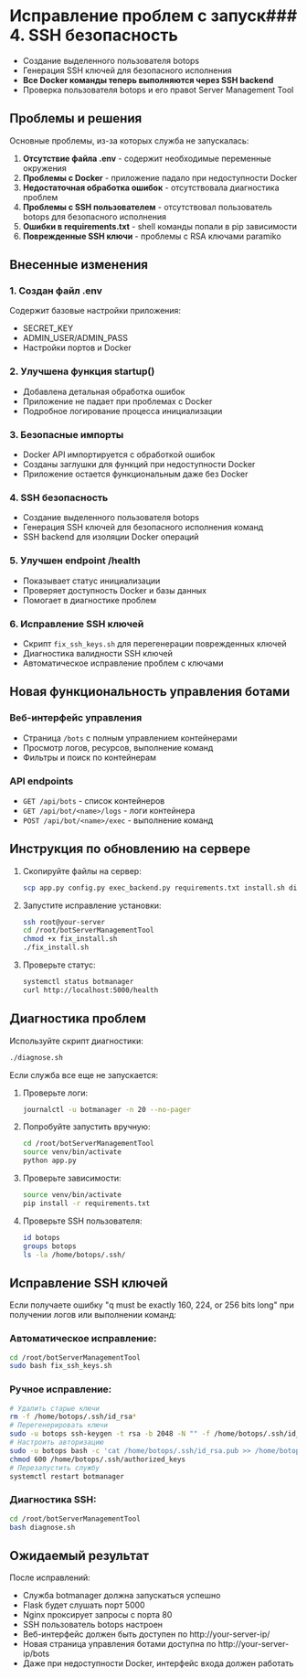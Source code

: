 # Исправление проблем с запуск### 4. SSH безопасность
- Создание выделенного пользователя botops
- Генерация SSH ключей для безопасного исполнения
- **Все Docker команды теперь выполняются через SSH backend**
- Проверка пользователя botops и его правot Server Management Tool

## Проблемы и решения

Основные проблемы, из-за которых служба не запускалась:

1. **Отсутствие файла .env** - содержит необходимые переменные окружения
2. **Проблемы с Docker** - приложение падало при недоступности Docker
3. **Недостаточная обработка ошибок** - отсутствовала диагностика проблем
4. **Проблемы с SSH пользователем** - отсутствовал пользователь botops для безопасного исполнения
5. **Ошибки в requirements.txt** - shell команды попали в pip зависимости
6. **Поврежденные SSH ключи** - проблемы с RSA ключами paramiko

## Внесенные изменения

### 1. Создан файл .env
Содержит базовые настройки приложения:
- SECRET_KEY
- ADMIN_USER/ADMIN_PASS  
- Настройки портов и Docker

### 2. Улучшена функция startup()
- Добавлена детальная обработка ошибок
- Приложение не падает при проблемах с Docker
- Подробное логирование процесса инициализации

### 3. Безопасные импорты
- Docker API импортируется с обработкой ошибок
- Созданы заглушки для функций при недоступности Docker
- Приложение остается функциональным даже без Docker

### 4. SSH безопасность
- Создание выделенного пользователя botops
- Генерация SSH ключей для безопасного исполнения команд
- SSH backend для изоляции Docker операций

### 5. Улучшен endpoint /health
- Показывает статус инициализации
- Проверяет доступность Docker и базы данных
- Помогает в диагностике проблем

### 6. Исправление SSH ключей
- Скрипт `fix_ssh_keys.sh` для перегенерации поврежденных ключей
- Диагностика валидности SSH ключей
- Автоматическое исправление проблем с ключами

## Новая функциональность управления ботами

### Веб-интерфейс управления
- Страница `/bots` с полным управлением контейнерами
- Просмотр логов, ресурсов, выполнение команд
- Фильтры и поиск по контейнерам

### API endpoints
- `GET /api/bots` - список контейнеров
- `GET /api/bot/<name>/logs` - логи контейнера
- `POST /api/bot/<name>/exec` - выполнение команд

## Инструкция по обновлению на сервере

1. Скопируйте файлы на сервер:
   ```bash
   scp app.py config.py exec_backend.py requirements.txt install.sh diagnose.sh fix_install.sh root@your-server:/root/botServerManagementTool/
   ```

2. Запустите исправление установки:
   ```bash
   ssh root@your-server
   cd /root/botServerManagementTool
   chmod +x fix_install.sh
   ./fix_install.sh
   ```

3. Проверьте статус:
   ```bash
   systemctl status botmanager
   curl http://localhost:5000/health
   ```

## Диагностика проблем

Используйте скрипт диагностики:
```bash
./diagnose.sh
```

Если служба все еще не запускается:

1. Проверьте логи:
   ```bash
   journalctl -u botmanager -n 20 --no-pager
   ```

2. Попробуйте запустить вручную:
   ```bash
   cd /root/botServerManagementTool
   source venv/bin/activate
   python app.py
   ```

3. Проверьте зависимости:
   ```bash
   source venv/bin/activate
   pip install -r requirements.txt
   ```

4. Проверьте SSH пользователя:
   ```bash
   id botops
   groups botops
   ls -la /home/botops/.ssh/
   ```

## Исправление SSH ключей

Если получаете ошибку "q must be exactly 160, 224, or 256 bits long" при получении логов или выполнении команд:

### Автоматическое исправление:
```bash
cd /root/botServerManagementTool
sudo bash fix_ssh_keys.sh
```

### Ручное исправление:
```bash
# Удалить старые ключи
rm -f /home/botops/.ssh/id_rsa*
# Перегенерировать ключи
sudo -u botops ssh-keygen -t rsa -b 2048 -N "" -f /home/botops/.ssh/id_rsa -q
# Настроить авторизацию
sudo -u botops bash -c 'cat /home/botops/.ssh/id_rsa.pub >> /home/botops/.ssh/authorized_keys'
chmod 600 /home/botops/.ssh/authorized_keys
# Перезапустить службу
systemctl restart botmanager
```

### Диагностика SSH:
```bash
cd /root/botServerManagementTool
bash diagnose.sh
```

## Ожидаемый результат

После исправлений:
- Служба botmanager должна запускаться успешно
- Flask будет слушать порт 5000
- Nginx проксирует запросы с порта 80
- SSH пользователь botops настроен
- Веб-интерфейс должен быть доступен по http://your-server-ip/
- Новая страница управления ботами доступна по http://your-server-ip/bots
- Даже при недоступности Docker, интерфейс входа должен работать